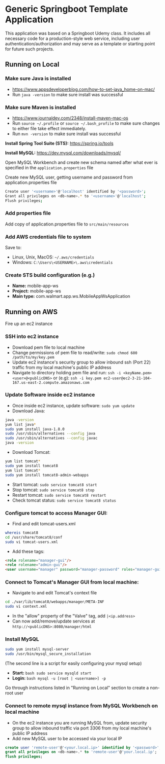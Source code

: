 # Generic Springboot Template Application
This application was based on a Springboot Udemy class. It includes all necessary code for a production-style web service, including user authentication/authorization and may serve as a template or starting point for future such projects.

## Running on Local
### Make sure Java is installed
- https://www.appsdeveloperblog.com/how-to-set-java_home-on-mac/
- Run ```java -version``` to make sure install was successful

### Make sure Maven is installed
- https://www.journaldev.com/2348/install-maven-mac-os
- Run ```source ~/.profile``` or ```source ~/.bash_profile``` to make sure changes to either file take effect immediately.
- Run ```mvn -version``` to make sure install was successful

**Install Spring Tool Suite (STS):** https://spring.io/tools

**Install MySQL:** https://dev.mysql.com/downloads/mysql/

Open MySQL Workbench and create new schema named after what ever is specified in the ```application.properties``` file

Create new MySQL user, getting username and password from application.properties file

```bash
Create user '<username>'@'localhost' identified by '<password>';
Grant all privileges on <db-name>.* to '<username>'@'localhost';
Flush privileges;
```
### Add properties file
Add copy of application.properties file to ```src/main/resources```

### Add AWS credentials file to system
Save to:
- Linux, Unix, MacOS: ```~/.aws/credentials```
- Windows: ```C:\Users\<USERNAME>\.aws\credentials```

### Create STS build configuration (e.g.)
- **Name:** mobile-app-ws
- **Project:** mobile-app-ws
- **Main type:** com.walmart.app.ws.MobileAppWsApplication

## Running on AWS
Fire up an ec2 instance

### SSH into ec2 instance
- Download pem file to local machine
- Change permissions of pem file to read/write:
```sudo chmod 600 /path/to/my/key.pem```
- Update ec2 instance's security group to allow inbound ssh (Port 22) traffic from my local machine's public IP address
- Navigate to directory holding pem file and run:
```ssh -i <keyName.pem> <user>@<publicDNS>```
or (e.g):
```ssh -i key.pem ec2-user@ec2-3-21-104-167.us-east-2.compute.amazonaws.com```

### Update Software inside ec2 instance
- Once inside ec2 instance, update software: ```sudo yum update```
- Download Java:
```bash
java -version
yum list java*
sudo yum install java-1.8.0
sudo /usr/sbin/alternatives --config java
sudo /usr/sbin/alternatives --config javac
java -version
```
- Download Tomcat:
```bash
yum list tomcat*
sudo yum install tomcat8
yum list tomcat*
sudo yum install tomcat8-admin-webapps
```
- Start tomcat: ```sudo service tomcat8 start```
- Stop tomcat: ```sudo service tomcat8 stop```
- Restart tomcat: ```sudo service tomcat8 restart```
- Check tomcat status: ```sudo service tomcat8 status```

### Configure tomcat to access Manager GUI:
- Find and edit tomcat-users.xml
```bash
whereis tomcat8
cd /usr/share/tomcat8/conf
sudo vi tomcat-users.xml
```
- Add these tags:
```html
<role rolename="manager-gui"/>
<role rolename="admin-gui"/>
<user username="manager" password="manager-password" roles="manager-gui, admin-gui"/>
```

### Connect to Tomcat's Manager GUI from local machine:
- Navigate to and edit Tomcat's context file
```bash
cd ./var/lib/tomcat8/webapps/manager/META-INF
sudo vi context.xml
```
- In the "allow" property of the "Valve" tag, add ```|<ip.address>```
- Can now add/remove/update services at ```http://<publicDNS>:8080/manager/html```

### Install MySQL
```bash
sudo yum install mysql-server
sudo /usr/bin/mysql_secure_installation
```
(The second line is a script for easily configuring your mysql setup)
- **Start:** ```bash sudo service mysqld start```
- **Login:** ```bash mysql -u [root | <username>] -p```

Go through instructions listed in "Running on Local" section to create a non-root user

### Connect to remote mysql instance from MySQL Workbench on local machine
- On the ec2 instance you are running MySQL from, update security group to allow inbound traffic via port 3306 from my local machine's public IP address
- Add new MySQL user to be accessed via your local IP
```sql
create user 'remote-user'@'<your.local.ip>' identified by '<password>';
grant all privileges on <db-name>.* to 'remote-user'@'your.local.ip';
flush privileges;
```
